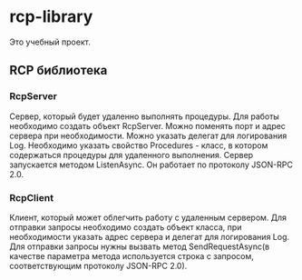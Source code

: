# rcp-library
Это учебный проект. 
## RCP библиотека
### RcpServer
Сервер, который будет удаленно выполнять процедуры.
Для работы необходимо создать объект RcpServer. 
Можно поменять порт и адрес сервера при необходимости. Можно указать делегат для логирования Log.
Необходимо указать свойство Procedures - класс, в котором содержаться процедуры для удаленного выполнения.
Сервер запускается методом ListenAsync. Он работает по протоколу JSON-RPC 2.0.
### RcpClient
Клиент, который может облегчить работу с удаленным сервером. 
Для отправки запросы необходимо создать объект класса, при необходимости указать адрес сервера и делегат для логирования Log. 
Для отправки запросы нужны вызвать метод SendRequestAsync(в качестве параметра метода используется строка с запросом, соответствующим протоколу JSON-RPC 2.0).
